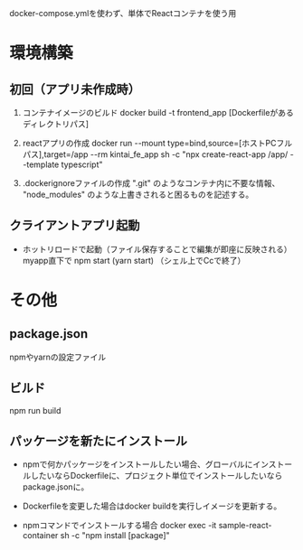docker-compose.ymlを使わず、単体でReactコンテナを使う用

# 環境構築
## 初回（アプリ未作成時）
1. コンテナイメージのビルド
docker build -t frontend_app [Dockerfileがあるディレクトリパス]

2. reactアプリの作成
docker run
  --mount type=bind,source=[ホストPCフルパス],target=/app
  --rm kintai_fe_app
  sh -c "npx create-react-app /app/ --template typescript"

3. .dockerignoreファイルの作成
".git" のようなコンテナ内に不要な情報、 "node_modules" のような上書きされると困るものを記述する。


## クライアントアプリ起動
* ホットリロードで起動（ファイル保存することで編集が即座に反映される）
myapp直下で
npm start (yarn start)
（シェル上でCcで終了）


# その他
## package.json
npmやyarnの設定ファイル

## ビルド
npm run build

## パッケージを新たにインストール
* npmで何かパッケージをインストールしたい場合、グローバルにインストールしたいならDockerfileに、プロジェクト単位でインストールしたいならpackage.jsonに。

* Dockerfileを変更した場合はdocker buildを実行しイメージを更新する。
* npmコマンドでインストールする場合
docker exec -it sample-react-container sh -c "npm install [package]"


